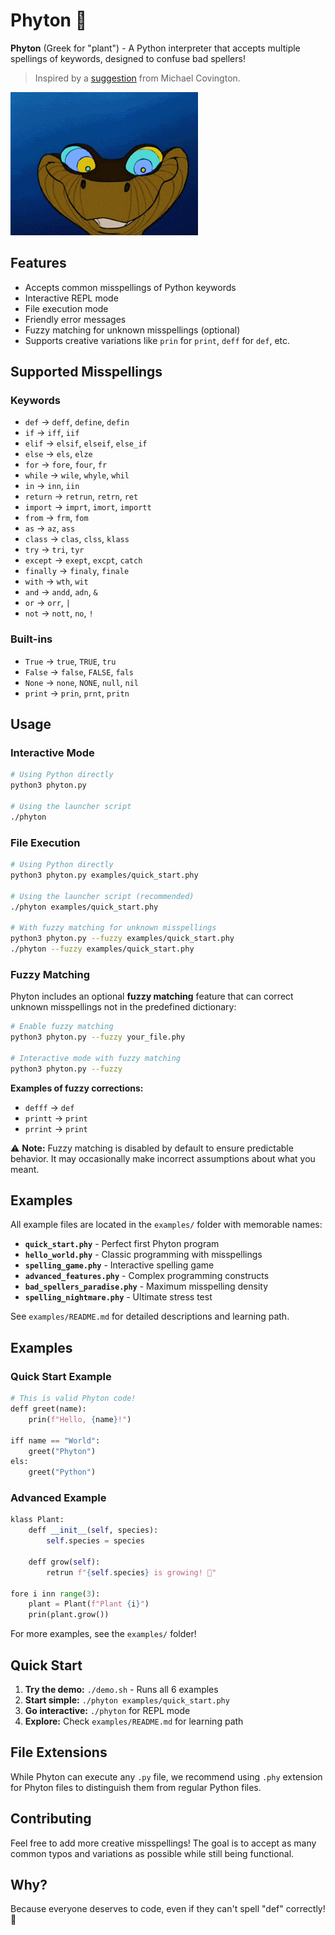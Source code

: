 # Phyton 🌱

**Phyton** (Greek for "plant") - A Python interpreter that accepts multiple spellings of keywords, designed to confuse bad spellers!

> Inspired by a [suggestion](https://www.linkedin.com/posts/mcovington_somebody-needs-to-invent-a-programming-language-activity-7354669004201893888-7tGV?utm_source=share&utm_medium=member_desktop&rcm=ACoAAAUp-sQBFZ55uKVqPbQV7WNOA1YRQW831JI) from Michael Covington.

![Phyton](phyton.gif)

## Features

- Accepts common misspellings of Python keywords
- Interactive REPL mode
- File execution mode
- Friendly error messages
- Fuzzy matching for unknown misspellings (optional)
- Supports creative variations like `prin` for `print`, `deff` for `def`, etc.

## Supported Misspellings

### Keywords

- `def` → `deff`, `define`, `defin`
- `if` → `iff`, `iif`
- `elif` → `elsif`, `elseif`, `else_if`
- `else` → `els`, `elze`
- `for` → `fore`, `four`, `fr`
- `while` → `wile`, `whyle`, `whil`
- `in` → `inn`, `iin`
- `return` → `retrun`, `retrn`, `ret`
- `import` → `imprt`, `imort`, `importt`
- `from` → `frm`, `fom`
- `as` → `az`, `ass`
- `class` → `clas`, `clss`, `klass`
- `try` → `tri`, `tyr`
- `except` → `exept`, `excpt`, `catch`
- `finally` → `finaly`, `finale`
- `with` → `wth`, `wit`
- `and` → `andd`, `adn`, `&`
- `or` → `orr`, `|`
- `not` → `nott`, `no`, `!`

### Built-ins

- `True` → `true`, `TRUE`, `tru`
- `False` → `false`, `FALSE`, `fals`
- `None` → `none`, `NONE`, `null`, `nil`
- `print` → `prin`, `prnt`, `pritn`

## Usage

### Interactive Mode

```bash
# Using Python directly
python3 phyton.py

# Using the launcher script
./phyton
```

### File Execution

```bash
# Using Python directly
python3 phyton.py examples/quick_start.phy

# Using the launcher script (recommended)
./phyton examples/quick_start.phy

# With fuzzy matching for unknown misspellings
python3 phyton.py --fuzzy examples/quick_start.phy
./phyton --fuzzy examples/quick_start.phy
```

### Fuzzy Matching

Phyton includes an optional **fuzzy matching** feature that can correct unknown misspellings not in the predefined dictionary:

```bash
# Enable fuzzy matching
python3 phyton.py --fuzzy your_file.phy

# Interactive mode with fuzzy matching
python3 phyton.py --fuzzy
```

**Examples of fuzzy corrections:**
- `defff` → `def`
- `printt` → `print` 
- `prrint` → `print`

⚠️ **Note:** Fuzzy matching is disabled by default to ensure predictable behavior. It may occasionally make incorrect assumptions about what you meant.

## Examples

All example files are located in the `examples/` folder with memorable names:

- **`quick_start.phy`** - Perfect first Phyton program
- **`hello_world.phy`** - Classic programming with misspellings  
- **`spelling_game.phy`** - Interactive spelling game
- **`advanced_features.phy`** - Complex programming constructs
- **`bad_spellers_paradise.phy`** - Maximum misspelling density
- **`spelling_nightmare.phy`** - Ultimate stress test

See `examples/README.md` for detailed descriptions and learning path.

## Examples

### Quick Start Example

```python
# This is valid Phyton code!
deff greet(name):
    prin(f"Hello, {name}!")

iff name == "World":
    greet("Phyton")
els:
    greet("Python")
```

### Advanced Example

```python
klass Plant:
    deff __init__(self, species):
        self.species = species
    
    deff grow(self):
        retrun f"{self.species} is growing! 🌿"

fore i inn range(3):
    plant = Plant(f"Plant {i}")
    prin(plant.grow())
```

For more examples, see the `examples/` folder!

## Quick Start

1. **Try the demo:** `./demo.sh` - Runs all 6 examples
2. **Start simple:** `./phyton examples/quick_start.phy`
3. **Go interactive:** `./phyton` for REPL mode
4. **Explore:** Check `examples/README.md` for learning path

## File Extensions

While Phyton can execute any `.py` file, we recommend using `.phy` extension for Phyton files to distinguish them from regular Python files.

## Contributing

Feel free to add more creative misspellings! The goal is to accept as many common typos and variations as possible while still being functional.

## Why?

Because everyone deserves to code, even if they can't spell "def" correctly! 🌱
